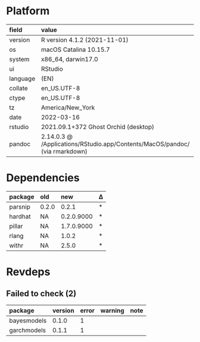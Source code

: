 # Platform

|field    |value                                                                       |
|:--------|:---------------------------------------------------------------------------|
|version  |R version 4.1.2 (2021-11-01)                                                |
|os       |macOS Catalina 10.15.7                                                      |
|system   |x86_64, darwin17.0                                                          |
|ui       |RStudio                                                                     |
|language |(EN)                                                                        |
|collate  |en_US.UTF-8                                                                 |
|ctype    |en_US.UTF-8                                                                 |
|tz       |America/New_York                                                            |
|date     |2022-03-16                                                                  |
|rstudio  |2021.09.1+372 Ghost Orchid (desktop)                                        |
|pandoc   |2.14.0.3 @ /Applications/RStudio.app/Contents/MacOS/pandoc/ (via rmarkdown) |

# Dependencies

|package |old   |new        |Δ  |
|:-------|:-----|:----------|:--|
|parsnip |0.2.0 |0.2.1      |*  |
|hardhat |NA    |0.2.0.9000 |*  |
|pillar  |NA    |1.7.0.9000 |*  |
|rlang   |NA    |1.0.2      |*  |
|withr   |NA    |2.5.0      |*  |

# Revdeps

## Failed to check (2)

|package     |version |error |warning |note |
|:-----------|:-------|:-----|:-------|:----|
|bayesmodels |0.1.0   |1     |        |     |
|garchmodels |0.1.1   |1     |        |     |

